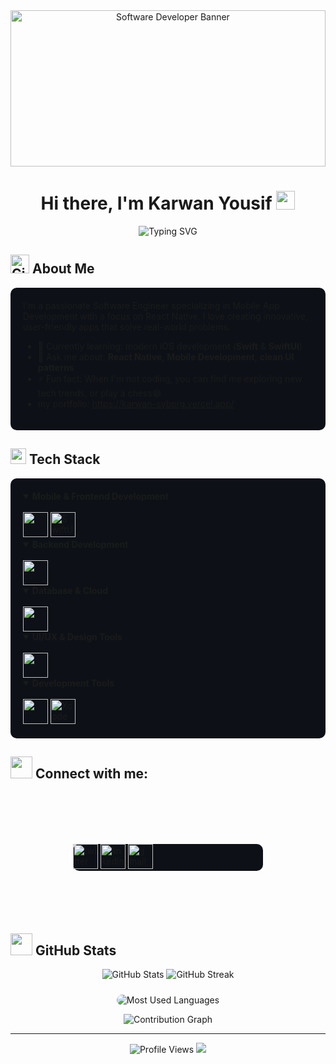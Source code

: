  <div align="center">
  <img src="https://i.gifer.com/OWUh.gif" alt="Software Developer Banner" width="100%" height="250px"/>

  <h1>Hi there, I'm Karwan Yousif <img src="https://raw.githubusercontent.com/MartinHeinz/MartinHeinz/master/wave.gif" width="30px" height="30px"/></h1>
  
  <p align="center">
    <img src="https://readme-typing-svg.demolab.com?font=Fira+Code&pause=1000&color=2C9AF7&center=true&vCenter=true&width=435&lines=Software+Engineer;Mobile+App+Development+Specialist;React+Native+Expert;UI%2FUX+Enthusiast" alt="Typing SVG" />
  </p>
</div>

## <img src="https://media.giphy.com/media/W5eoZHPpUx9sapR0eu/giphy.gif" width="30px" alt="Git"/> About Me
<div align="left" style="background: #0D1117; padding: 20px; border-radius: 10px;">
I'm a passionate Software Engineer specializing in Mobile App Development with a focus on React Native. I love creating innovative, user-friendly apps that solve real-world problems.

- 🌱 Currently learning: modern iOS development (**Swift** & **SwiftUI**)
- 💬 Ask me about: **React Native**, **Mobile Development**, **clean UI patterns**
- ⚡ Fun fact: When I'm not coding, you can find me exploring new tech trends, or play a chess😅
- my portfolio: https://karwan-syborg.vercel.app/
</div>

## <img src="https://media.giphy.com/media/QssGEmpkyEOhBCb7e1/giphy.gif" width="25"> Tech Stack
<div align="left" style="background: #0D1117; padding: 20px; border-radius: 10px;">
<details open>
  <summary><b>Mobile & Frontend Development</b></summary>
  <br/>
  <img src="https://skillicons.dev/icons?i=androidstudio,react,flutter,js,ts,swift" height="40"/>
  <img src="https://developer.apple.com/assets/elements/icons/swiftui/swiftui-96x96_2x.png" height="40" title="SwiftUI"/>
</details>

  <details open>
    <summary><b>Backend Development</b></summary>
    <br/>
    <img src="https://skillicons.dev/icons?i=nodejs,php,laravel" height="40"/>
  </details>

  <details open>
    <summary><b>Database & Cloud</b></summary>
    <br/>
    <img src="https://skillicons.dev/icons?i=mysql,sqlite,mongodb,firebase" height="40"/>
  </details>

  <details open>
    <summary><b>UI/UX & Design Tools</b></summary>
    <br/>
    <img src="https://skillicons.dev/icons?i=figma,ai,ps,xd" height="40"/>
  </details>

  <details open>
    <summary><b>Development Tools</b></summary>
    <br/>
    <img src="https://skillicons.dev/icons?i=git,github,postman,vscode" height="40"/>
    <img src="https://developer.apple.com/assets/elements/icons/xcode/xcode-96x96_2x.png" height="40" title="Xcode"/>
  </details>

</div>

## <img src="https://media.giphy.com/media/LnQjpWaON8nhr21vNW/giphy.gif" width="35"> Connect with me:
<div align="left" style="background: #0D1117; margin: 100px; border-radius: 10px;">
  <a href="https://x.com/Karwan_001?s=35" target="_blank" >
    <img src="https://skillicons.dev/icons?i=twitter" height="40" alt="twitter"/>
  </a>
  <a href="https://linkedin.com/in/karwan-yousif-747071308" target="_blank">
    <img src="https://skillicons.dev/icons?i=linkedin" height="40" alt="linkedin"/>
  </a>
  <a href="mailto:karwanusf1@gmail.com">
    <img src="https://skillicons.dev/icons?i=gmail" height="40" alt="gmail"/>
  </a>
</div>

## <img src="https://media.giphy.com/media/iY8CRBdQXODJSCERIr/giphy.gif" width="35"> GitHub Stats

<div align="center">
  <img src="https://github-readme-stats.vercel.app/api?username=KarwaN001&show_icons=true&theme=tokyonight&hide_border=true&bg_color=0D1117" alt="GitHub Stats" />
  
  <img src="https://github-readme-streak-stats.herokuapp.com/?user=KarwaN001&theme=tokyonight&hide_border=true&background=0D1117" alt="GitHub Streak" />
  
  <img 
    src="https://github-profile-summary-cards.vercel.app/api/cards/repos-per-language?username=KarwaN001&theme=tokyonight&hide_border=true&bg_color=0D1117&layout=compact" 
    alt="Most Used Languages" 
    style="border-radius: 10px; background: none; margin-top: 10px;" 
  />
</div>

<div align="center">
  <img src="https://github-readme-activity-graph.vercel.app/graph?username=KarwaN001&theme=tokyo-night&hide_border=true&bg_color=0D1117" alt="Contribution Graph" />
</div>

---
<div align="center">
  <img src="https://komarev.com/ghpvc/?username=KarwaN001&label=Profile%20Views&color=0e75b6&style=flat" alt="Profile Views" />
  
  <img src="https://capsule-render.vercel.app/api?type=waving&color=gradient&height=100&section=footer"/>
</div>


